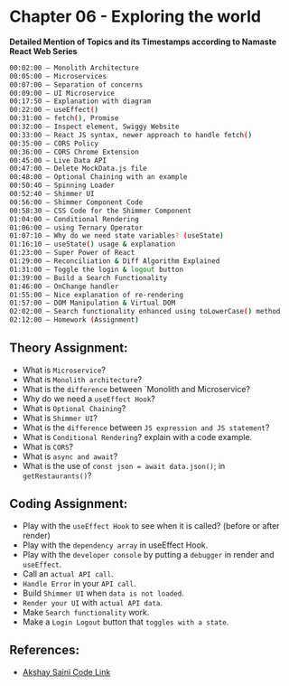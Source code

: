 # Chapter 06 - Exploring the world

**Detailed Mention of Topics and its Timestamps according to Namaste React Web Series**

```sh
00:02:00 – Monolith Architecture
00:05:00 – Microservices
00:07:00 – Separation of concerns
00:09:00 – UI Microservice 
00:17:50 – Explanation with diagram
00:22:00 – useEffect()
00:31:00 – fetch(), Promise
00:32:00 – Inspect element, Swiggy Website
00:33:00 – React JS syntax, newer approach to handle fetch()
00:35:00 – CORS Policy
00:36:00 – CORS Chrome Extension
00:45:00 – Live Data API
00:47:00 – Delete MockData.js file
00:48:00 – Optional Chaining with an example
00:50:40 – Spinning Loader
00:52:40 – Shimmer UI
00:56:00 – Shimmer Component Code
00:58:30 – CSS Code for the Shimmer Component
01:04:00 – Conditional Rendering
01:06:00 – using Ternary Operator
01:07:10 – Why do we need state variables? (useState)
01:16:10 – useState() usage & explanation
01:23:00 – Super Power of React
01:29:00 – Reconciliation & Diff Algorithm Explained
01:31:00 – Toggle the login & logout button
01:39:00 – Build a Search Functionality
01:46:00 – OnChange handler
01:55:00 – Nice explanation of re-rendering
01:57:00 – DOM Manipulation & Virtual DOM
02:02:00 – Search functionality enhanced using toLowerCase() method
02:12:00 – Homework (Assignment)
```

## Theory Assignment:
- What is `Microservice`?
- What is `Monolith architecture`?
- What is the `difference` between `Monolith and Microservice?
- Why do we need a `useEffect Hook`?
- What is `Optional Chaining`?
- What is `Shimmer UI`?
- What is the `difference` between `JS expression and JS statement`?
- What is `Conditional Rendering`? explain with a code example.
- What is `CORS`?
- What is `async and await`?
- What is the use of `const json = await data.json()`; in `getRestaurants()`?

## Coding Assignment:
- Play with the `useEffect Hook` to see when it is called? (before or after render)
- Play with the `dependency array` in useEffect Hook.
- Play with the `developer console` by putting a `debugger` in render and `useEffect`.
- Call an `actual API call`.
- `Handle Error` in your `API call`.
- Build `Shimmer UI` when `data is not loaded`.
- `Render your UI` with `actual API data`.
- Make `Search functionality` work.
- Make a `Login Logout` button that `toggles with a state`.

## References:
- [Akshay Saini Code Link](https://bitbucket.org/namastedev/namaste-react-live/src/master/)
